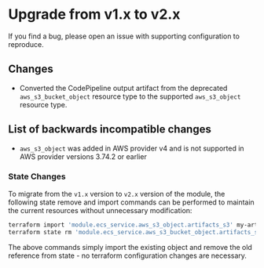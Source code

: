 # Upgrade from v1.x to v2.x

If you find a bug, please open an issue with supporting configuration to reproduce.

## Changes

- Converted the CodePipeline output artifact from the deprecated `aws_s3_bucket_object` resource type to the supported `aws_s3_object` resource type.

## List of backwards incompatible changes

- `aws_s3_object` was added in AWS provider v4 and is not supported in AWS provider versions 3.74.2 or earlier

### State Changes

To migrate from the `v1.x` version to `v2.x` version of the module, the following state remove and import commands can be performed to maintain the current resources without unnecessary modification:

```bash
terraform import 'module.ecs_service.aws_s3_object.artifacts_s3' my-artifact-bucket/artifacts.zip
terraform state rm 'module.ecs_service.aws_s3_bucket_object.artifacts_s3'
```

The above commands simply import the existing object and remove the old reference from state - no terraform configuration changes are necessary.
